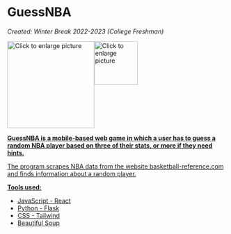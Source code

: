 # GuessNBA

<i>Created: Winter Break 2022-2023 (College Freshman)</i>

<div style="display: flex;"><a href="https://drive.google.com/uc?export=view&id=1ZGLkKBFjeByl71LjRh5G_VeTxNDpC36z"><img src="https://drive.google.com/uc?export=view&id=1ZGLkKBFjeByl71LjRh5G_VeTxNDpC36z" style="width: 200px; max-width: 100%; height: auto" title="Click to enlarge picture" /><a href="https://drive.google.com/uc?export=view&id=1AkN_7AublNACn8mwXWN5gNJIG3ZUHwDr"><img src="https://drive.google.com/uc?export=view&id=1AkN_7AublNACn8mwXWN5gNJIG3ZUHwDr" style="max-width: 100%; height: 100px" title="Click to enlarge picture" /></div>

<b>GuessNBA is a mobile-based web game in which a user has to guess a random NBA player based on three of their stats, or more if they need hints.</b>

The program scrapes NBA data from the website basketball-reference.com and finds information about a random player.<br>

  <b>Tools used:</b>
 - JavaScript - React
 - Python - Flask
 - CSS - Tailwind
 - Beautiful Soup
